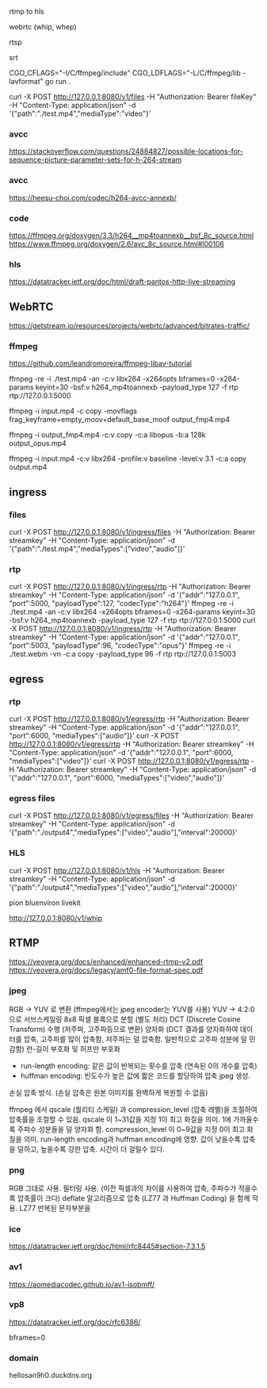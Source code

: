 rtmp to hls

webrtc (whip, whep)

rtsp

srt


CGO_CFLAGS="-I/C/ffmpeg/include" CGO_LDFLAGS="-L/C/ffmpeg/lib -lavformat" go run .


curl -X POST http://127.0.0.1:8080/v1/files -H "Authorization: Bearer fileKey" -H "Content-Type: application/json" -d '{"path":"./test.mp4","mediaType":"video"}'


### avcc
https://stackoverflow.com/questions/24884827/possible-locations-for-sequence-picture-parameter-sets-for-h-264-stream

### avcc
https://heesu-choi.com/codec/h264-avcc-annexb/

### code
https://ffmpeg.org/doxygen/3.3/h264__mp4toannexb__bsf_8c_source.html
https://www.ffmpeg.org/doxygen/2.6/avc_8c_source.html#l00106

### hls
https://datatracker.ietf.org/doc/html/draft-pantos-http-live-streaming

## WebRTC
https://getstream.io/resources/projects/webrtc/advanced/bitrates-traffic/


### ffmpeg
https://github.com/leandromoreira/ffmpeg-libav-tutorial


ffmpeg -re -i ./test.mp4 -an -c:v libx264 -x264opts bframes=0 -x264-params keyint=30 -bsf:v h264_mp4toannexb -payload_type 127 -f rtp rtp://127.0.0.1:5000

ffmpeg -i input.mp4 -c copy -movflags frag_keyframe+empty_moov+default_base_moof output_fmp4.mp4

ffmpeg -i output_fmp4.mp4 -c:v copy -c:a libopus -b:a 128k output_opus.mp4

ffmpeg -i input.mp4 -c:v libx264 -profile:v baseline -level:v 3.1 -c:a copy output.mp4

## ingress
### files
curl -X POST http://127.0.0.1:8080/v1/ingress/files -H "Authorization: Bearer streamkey" -H "Content-Type: application/json" -d '{"path":"./test.mp4","mediaTypes":["video","audio"]}'
### rtp
curl -X POST http://127.0.0.1:8080/v1/ingress/rtp -H "Authorization: Bearer streamkey" -H "Content-Type: application/json" -d '{"addr":"127.0.0.1", "port":5000, "payloadType":127, "codecType":"h264"}'
ffmpeg -re -i ./test.mp4 -an -c:v libx264 -x264opts bframes=0 -x264-params keyint=30 -bsf:v h264_mp4toannexb -payload_type 127 -f rtp rtp://127.0.0.1:5000
curl -X POST http://127.0.0.1:8080/v1/ingress/rtp -H "Authorization: Bearer streamkey" -H "Content-Type: application/json" -d '{"addr":"127.0.0.1", "port":5003, "payloadType":96, "codecType":"opus"}'
ffmpeg -re -i ./test.webm -vn -c:a copy -payload_type 96 -f rtp rtp://127.0.0.1:5003

## egress
### rtp
curl -X POST http://127.0.0.1:8080/v1/egress/rtp -H "Authorization: Bearer streamkey" -H "Content-Type: application/json" -d '{"addr":"127.0.0.1", "port":6000, "mediaTypes":["audio"]}'
curl -X POST http://127.0.0.1:8080/v1/egress/rtp -H "Authorization: Bearer streamkey" -H "Content-Type: application/json" -d '{"addr":"127.0.0.1", "port":6000, "mediaTypes":["video"]}'
curl -X POST http://127.0.0.1:8080/v1/egress/rtp -H "Authorization: Bearer streamkey" -H "Content-Type: application/json" -d '{"addr":"127.0.0.1", "port":6000, "mediaTypes":["video","audio"]}'

### egress files
curl -X POST http://127.0.0.1:8080/v1/egress/files -H "Authorization: Bearer streamkey" -H "Content-Type: application/json" -d '{"path":"./output4","mediaTypes":["video","audio"],"interval":20000}'

### HLS
curl -X POST http://127.0.0.1:8080/v1/hls -H "Authorization: Bearer streamkey" -H "Content-Type: application/json" -d '{"path":"./output4","mediaTypes":["video","audio"],"interval":20000}'

pion
bluenviron
livekit


http://127.0.0.1:8080/v1/whip


## RTMP
https://veovera.org/docs/enhanced/enhanced-rtmp-v2.pdf
https://veovera.org/docs/legacy/amf0-file-format-spec.pdf


### jpeg
RGB -> YUV 로 변환 (ffmpeg에서는 jpeg encoder는 YUV를 사용)
YUV -> 4:2:0 으로 서브스케일링
8x8 픽셀 블록으로 분할 (별도 처리)
DCT (Discrete Cosine Transform) 수행 (저주파, 고주파등으로 변환)
양자화 (DCT 결과를 양자화하여 데이터를 압축, 고주파를 많이 압축함, 저주파는 덜 압축함. 일반적으로 고주파 성분에 덜 민감함)
런-길이 부호화 및 허프만 부호화
- run-length encoding: 같은 값이 반복되는 횟수를 압축 (연속된 0의 개수를 압축)
- huffman encoding: 빈도수가 높은 값에 짧은 코드를 할당하여 압축
  jpeg 생성.

손실 압축 방식. (손실 압축은 원본 이미지를 완벽하게 복원할 수 없음)

ffmpeg 에서 qscale (퀄리티 스케일) 과 compression_level (압축 레벨)을 조절하여 압축률을 조절할 수 있음.
qscale 이 1~31값을 지정 1이 최고 화질을 의미.  1에 가까울수록 주파수 성분들을 덜 양자화 함.
compression_level 이 0~9값을 지정 0이 최고 화질을 의미. run-length encoding과 huffman encoding에 영향. 값이 낮을수록 압축을 덜하고, 높을수록 강한 압축. 시간이 더 걸릴수 있다.


### png
RGB 그대로 사용.
필터링 사용. (이전 픽셀과의 차이를 사용하여 압축, 주파수가 적을수록 압축률이 크다)
deflate 알고리즘으로 압축 (LZ77 과 Huffman Coding) 을 함께 적용.
LZ77 반복된 문자부분을

### ice
https://datatracker.ietf.org/doc/html/rfc8445#section-7.3.1.5


### av1
https://aomediacodec.github.io/av1-isobmff/
### vp8
https://datatracker.ietf.org/doc/rfc6386/


bframes=0

### domain
hellosan9h0.duckdns.org